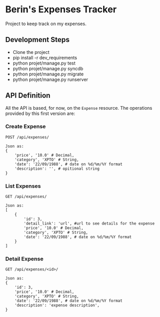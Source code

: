 # Berin's Expenses Tracker

Project to keep track on my expenses.

## Development Steps

 - Clone the project
 - pip install -r dev_requirements
 - python projet/manage.py test
 - python projet/manage.py syncdb
 - python projet/manage.py migrate
 - python projet/manage.py runserver

## API Definition

All the API is based, for now, on the `Expense` resource. The operations provided by this first version are:

### Create Expense
```
POST /api/expenses/

Json as:
{
    'price', '10.0' # Decimal,
    'category', 'XPTO' # String,
    'date': '22/09/1988', # date on %d/%m/%Y format
    'description': '', # opitional string
}
```

### List Expenses
```
GET /api/expenses/

Json as:
[
    {
        'id': 3,
        'detail_link': 'url', #url to see details for the expense
        'price', '10.0' # Decimal,
        'category', 'XPTO' # String,
        'date': '22/09/1988', # date on %d/%m/%Y format
    }
]
```

### Detail Expense
```
GET /api/expenses/<id>/

Json as:
{
    'id': 3,
    'price', '10.0' # Decimal,
    'category', 'XPTO' # String,
    'date': '22/09/1988', # date on %d/%m/%Y format
    'description': 'expense description',
}
```
